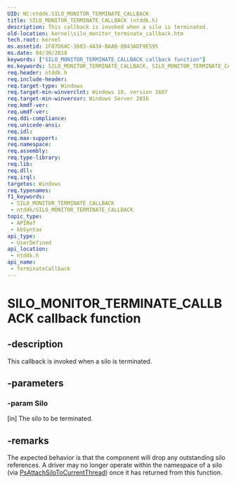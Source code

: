 ```yaml
---
UID: NC:ntddk.SILO_MONITOR_TERMINATE_CALLBACK
title: SILO_MONITOR_TERMINATE_CALLBACK (ntddk.h)
description: This callback is invoked when a silo is terminated.
old-location: kernel\silo_monitor_terminate_callback.htm
tech.root: kernel
ms.assetid: 1F87D6AC-3603-4A34-BAAB-8B43ADF9E595
ms.date: 04/30/2018
keywords: ["SILO_MONITOR_TERMINATE_CALLBACK callback function"]
ms.keywords: SILO_MONITOR_TERMINATE_CALLBACK, SILO_MONITOR_TERMINATE_CALLBACK callback, TerminateCallback, TerminateCallback callback function [Kernel-Mode Driver Architecture], kernel.silo_monitor_terminate_callback, ntddk/TerminateCallback
req.header: ntddk.h
req.include-header: 
req.target-type: Windows
req.target-min-winverclnt: Windows 10, version 1607
req.target-min-winversvr: Windows Server 2016
req.kmdf-ver: 
req.umdf-ver: 
req.ddi-compliance: 
req.unicode-ansi: 
req.idl: 
req.max-support: 
req.namespace: 
req.assembly: 
req.type-library: 
req.lib: 
req.dll: 
req.irql: 
targetos: Windows
req.typenames: 
f1_keywords:
 - SILO_MONITOR_TERMINATE_CALLBACK
 - ntddk/SILO_MONITOR_TERMINATE_CALLBACK
topic_type:
 - APIRef
 - kbSyntax
api_type:
 - UserDefined
api_location:
 - ntddk.h
api_name:
 - TerminateCallback
---
```


# SILO_MONITOR_TERMINATE_CALLBACK callback function


## -description

This callback is invoked when a silo is terminated.

## -parameters

### -param Silo 

[in]
The silo to be terminated.

## -remarks

The expected behavior is that the component will drop any outstanding silo references.  A driver may no longer operate within the namespace of a silo (via <a href="https://docs.microsoft.com/windows-hardware/drivers/ddi/ntddk/nf-ntddk-psattachsilotocurrentthread">PsAttachSiloToCurrentThread</a>) once it has returned from this function.

